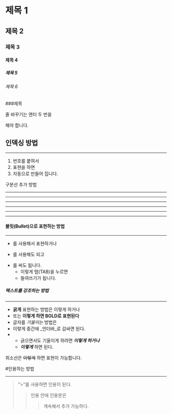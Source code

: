 # 제목 1

## 제목 2

### 제목 3

#### 제목 4

##### 제목 5

###### 제목 6

###제목

줄 바꾸기는
엔터 두 번을

해야 합니다.

## 인덱싱 방법
- - -
1. 번호를 붙여서
2. 표현을 하면
3. 자동으로 만들어 집니다.

구분선 추가 방법

---

------

- - - - - -

***

********

* * *

#### 불릿(Bullet)으로 표현하는 방법
************
+ 를 사용해서 표현하거나
- 를 사용해도 되고
* 를 써도 됩니다.
    * 이렇게 탭(TAB)을 누르면
    * 들여쓰기가 됩니다.

##### 텍스트를 강조하는 방법
- - - - -
+ **굵게** 표현하는 방법은 이렇게 하거나
+ 또는 __이렇게 하면 BOLD로 표현된다__
+ 글자를 *기울이는* 방법은
+ 이렇게 중간에 _언더바_로 감싸면 된다.
+ 
  + 긁으면서도 기울이게 하려면 ***이렇게 하거나***
  + ___이렇게___ 하면 된다.
  
취소선은 ~~이렇게~~ 하면 표현이 가능합니다.

#인용하는 방법
- - -
> ">"를 사용하면 인용이 된다.
>> 인용 안에 인용문은
>>> 계속해서 추가 가능하다.
